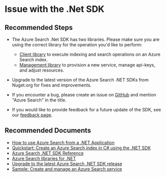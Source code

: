 <properties
	pageTitle="Development/Issue with the .Net SDK"
	description="Development/Issue with the .Net SDK"
	service="microsoft.search"
	resource="searchservices"
	authors="mrcarter8"
	ms.author="mcarter"
	selfHelpType="resource"
	supportTopicIds="32681376"
	displayOrder="2"
	resourceTags=""
	productPesIds="15568"
	cloudEnvironments="public"
	articleId="search-issuewiththedotnetsdk"
/>

# Issue with the .Net SDK

## **Recommended Steps**

* The Azure Search .Net SDK has two libraries.  Please make sure you are using the correct library for the operation you'd like to perform:

	* [Client library](https://www.nuget.org/packages/Microsoft.Azure.Search) to execute indexing and search operations on an Azure Search index.
	* [Management library](https://www.nuget.org/packages/Microsoft.Azure.Management.Search) to provision a new service, manage api-keys, and adjust resources.

* Upgrade to the latest version of the Azure Search .NET SDKs from Nuget.org for fixes and improvements.
* If you encounter a bug, please create an issue on [GitHub](https://github.com/azure/azure-sdk-for-net/issues) and mention "Azure Search" in the title.
* If you would like to provide feedback for a future update of the SDK, see our [feedback page](https://feedback.azure.com/forums/263029-azure-search).

## **Recommended Documents**

* [How to use Azure Search from a .NET Application](https://docs.microsoft.com/azure/search/search-howto-dotnet-sdk)<br>
* [Quickstart: Create an Azure Search index in C# using the .NET SDK](https://docs.microsoft.com/azure/search/search-get-started-dotnet)<br>
* [Azure Search .NET SDK Reference](https://docs.microsoft.com/dotnet/api/microsoft.azure.search?view=azure-dotnet)<br>
* [Azure Search libraries for .NET](https://docs.microsoft.com/dotnet/api/overview/azure/search?view=azure-dotnet)<br>
* [Upgrade to the latest Azure Search .NET SDK release](https://docs.microsoft.com/azure/search/search-dotnet-sdk-migration-version-10)
* [Sample: Create and manage an Azure Search service](https://github.com/Azure-Samples/search-dotnet-management-api)